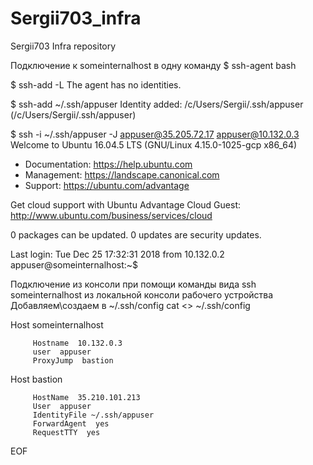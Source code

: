 # Sergii703_infra
Sergii703 Infra repository

Подключение к someinternalhost в одну команду
$ ssh-agent bash

$ ssh-add -L
The agent has no identities.

$ ssh-add ~/.ssh/appuser
Identity added: /c/Users/Sergii/.ssh/appuser (/c/Users/Sergii/.ssh/appuser)

$ ssh -i ~/.ssh/appuser -J appuser@35.205.72.17 appuser@10.132.0.3
Welcome to Ubuntu 16.04.5 LTS (GNU/Linux 4.15.0-1025-gcp x86_64)

 * Documentation:  https://help.ubuntu.com
 * Management:     https://landscape.canonical.com
 * Support:        https://ubuntu.com/advantage

  Get cloud support with Ubuntu Advantage Cloud Guest:
    http://www.ubuntu.com/business/services/cloud

0 packages can be updated.
0 updates are security updates.

Last login: Tue Dec 25 17:32:31 2018 from 10.132.0.2
appuser@someinternalhost:~$

Подключение из консоли при помощи команды вида ssh someinternalhost из локальной консоли рабочего устройства
Добавляем\создаем в ~/.ssh/config
cat <<EOF>> ~/.ssh/config

Host someinternalhost
    
         Hostname  10.132.0.3
         user  appuser
         ProxyJump  bastion

Host bastion

         HostName  35.210.101.213
         User  appuser
         IdentityFile ~/.ssh/appuser
         ForwardAgent  yes
         RequestTTY  yes
EOF
